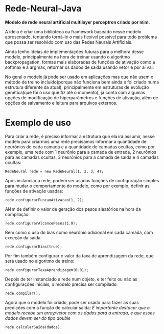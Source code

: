 # Rede-Neural-Java

<p><strong>Modelo de rede neural artificial multilayer perceptron criado por mim.</strong></p>

<p>A ideia é criar uma biblioteca ou framework baseado nesse modelo apresentado, tentando torná-lo o mais flexível 
possível para todo problema que possa ser resolvido com uso das Redes Neurais Artificiais.</p>

<p>Ainda tenho ideias de implementações futuras para a melhora desse modelo, principalmente na hora de treinar usando 
o algoritmo backpropagation, formas mais elaboradas de funções de ativação como a softmax e a argmax, retornar os dados de 
saída usando vetor e por aí vai.</p>

<p>No geral o modelo já pode ser usado em aplicações mas que não usem o método de treino incluido(porque não funciona bem 
  ainda e foi criado numa estrutura diferente da atual), principalmente em estruturas de evolução genética(que foi o uso que 
  fiz até o momento), já conta com algumas opções de modificação de hiperparâmetros e funções de ativação, além de opções de 
  salvamento e leitura para arquivos externos.</p>

# Exemplo de uso
Para criar a rede, é preciso informar a estrutura que ela irá assumir, nesse modelo para criarmos uma rede precisamos informar a quantidade de neurônios de cada camada e a quantidade de camadas ocultas, como por exemplo, uma rede com 1 neurônio para a camada de entrada, 2 neurônios para as camadas ocultas, 3 neurônios para a camada de saída e 4 camadas ocultas:
``` 
RedeNeural rede = new RedeNeural(1, 2, 3, 4);
```
Após instanciar a rede, podem ser usadas funções de configuração simples para mudar o comportamento do modelo, como por exemplo, definir as funções de ativação usadas:
``` 
rede.configurarFuncaoAtivacao(1, 2);
```
Além de definir o valor de geração dos pesos aleatórios na hora da compilação:
``` 
rede.configurarAlcancePesos(1.0);
```
Bem como o uso do bias como neurônio adicional em cada camada, com exceção da saída:
``` 
rede.configurarBias(true);
```
Por fim também configurar o valor da taxa de aprendizagem da rede, que será usado no algoritmo de treino:
``` 
rede.configurarTaxaAprendizagem(0.01);
```
Depois de ter instanciado a rede num objeto, e ter feito ou não as configurações iniciais, o modelo precisa ser compilado:
``` 
rede.compilar();
```
Agora que o modelo foi criado, pode ser usado para fazer as suas predições com a função de calcular saída:
*É importante destacar que o modelo recebe um array/vetor com os dados para a entrada, e que esses dados devem ser do tipo double*
``` 
rede.calcularSaída(dados);
```

